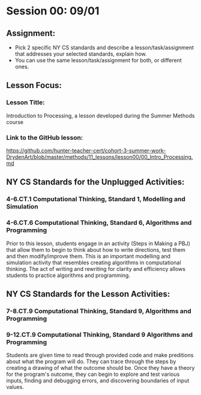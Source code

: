 # Session 00: 09/01
## Assignment:
  * Pick 2 specific NY CS standards and describe a lesson/task/assignment that addresses your selected standards, explain how.
  * You can use the same lesson/task/assignment for both, or different ones.

## Lesson Focus: 
### Lesson Title: 
Introduction to Processing, a lesson developed during the Summer Methods course
### Link to the GitHub lesson: 
https://github.com/hunter-teacher-cert/cohort-3-summer-work-DrydenArt/blob/master/methods/11_lessons/lesson00/00_Intro_Processing.md

## NY CS Standards for the Unplugged Activities:
### 4-6.CT.1 Computational Thinking, Standard 1, Modelling and Simulation
### 4-6.CT.6 Computational Thinking, Standard 6, Algorithms and Programming
Prior to this lesson, students engage in an activity (Steps in Making a PBJ) that allow them to begin to think about how to write directions, test them and then modify/improve them.  This is an important modelling and simulation activity that resembles creating algorithms in computational thinking. The act of writing and rewriting for clarity and efficiency allows students to practice algorithms and programming. 

## NY CS Standards for the Lesson Activities:
### 7-8.CT.9 Computational Thinking, Standard 9, Algorithms and Programming
### 9-12.CT.9 Computational Thinking, Standard 9 Algorithms and Programming
Students are given time to read through provided code and make preditions about what the program will do.  They can trace through the steps by creating a drawing of what the outcome should be.  Once they have a theory for the program's outcome, they can begin to explore and test various inputs, finding and debugging errors, and discovering boundaries of input values. 
